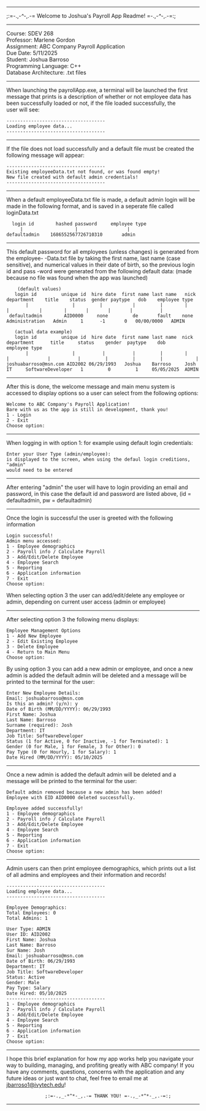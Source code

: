 ---------------------------------------------------------------------------------------------------
                                                                           
  ;:=-.,_-*^*-_,.-= Welcome to Joshua's Payroll App Readme! =-.,_-*^*-_,.-=:;
                                                                          
---------------------------------------------------------------------------------------------------
                                                                        
Course: SDEV 268                                      
Professor: Marlene Gordon                        
Assignment: ABC Company Payroll Application           
Due Date: 5/11/2025                                   
Student: Joshua Barroso                              
Programming Language: C++                                
Database Architecture: .txt files                        
                                                                           
---------------------------------------------------------------------------------------------------
                                                                              
  When launching the payrollApp.exe, a terminal will be launched the first  
  message that prints is a description of whether or not employee data 
  has been successfully loaded or not, if the file loaded successfully, the    
  user will see:                                                            
                                                                           
    ------------------------------------
    Loading employee data...
    ------------------------------------

---------------------------------------------------------------------------------------------------

  If the file does not load successfully and a default file must be created
  the following message will appear:

    ------------------------------------
    Existing employeeData.txt not found, or was found empty!      
    New file created with default admin credentials!
    ------------------------------------

---------------------------------------------------------------------------------------------------

  When a default employeeData.txt file is made, a default admin login will
  be made in the following format, and is saved in a seperate file called
  loginData.txt

      login id        hashed password     employee type
         |                   |                  |
    defaultadmin    1686552567726710310       admin

---------------------------------------------------------------------------------------------------

   This default password for all employees (unless changes) is generated
   from the employee-
  -Data.txt file by taking the first name, last name (case sensitive), and
   numerical values in their date of birth, so the previous login id and pass
  -word were generated from the following default data: (made because no file
   was found when the app was launched)

        (default values)
       login id         unique id  hire date  first name last name   nick      department    title    status  gender paytype   dob    employee type
           |                |         |           |         |        |            |           |        |       |       |       |          |
     defaultadmin        AID0000     none         de       fault    none    Administration   Admin     1      -1       0   00/00/0000   ADMIN

       (actual data example)
       login id         unique id  hire date  first name last name  nick       department      title     status    gender  paytype    dob      employee type
           |                |          |          |         |        |            |              |          |         |         |         |            |
    joshuabarroso@msn.com AID2002 06/29/1993   Joshua    Barroso     Josh        IT     SoftwareDeveloper   1         0         1     05/05/2025  ADMIN
  

---------------------------------------------------------------------------------------------------

  After this is done, the welcome message and main menu system is accessed to display options so
  a user can select from the following options:

    Welcome to ABC Company's Payroll Application!
    Bare with us as the app is still in development, thank you!
    1 - Login
    2 - Exit
    Choose option:

                                                                           
---------------------------------------------------------------------------------------------------

  When logging in with option 1: for example using default login credentials:

    Enter your User Type (admin/employee):
    is displayed to the screen, when using the defaul login creditions, "admin"
    would need to be entered

---------------------------------------------------------------------------------------------------
  
  After entering "admin" the user will have to login providing an email and
  password, in this case the default id and password are listed above,
  (id = defaultadmin, pw = defaultadmin)

---------------------------------------------------------------------------------------------------

  Once the login is successful the user is greeted with the following information

    Login successful!
    Admin menu accessed:
    1 - Employee demographics
    2 - Payroll info / Calculate Payroll
    3 - Add/Edit/Delete Employee
    4 - Employee Search
    5 - Reporting
    6 - Application information
    7 - Exit
    Choose option: 

  When selecting option 3 the user can add/edit/delete any employee or admin,
  depending on current user access (admin or employee)

---------------------------------------------------------------------------------------------------

  After selecting option 3 the following menu displays:

    Employee Management Options
    1 - Add New Employee
    2 - Edit Existing Employee
    3 - Delete Employee
    4 - Return to Main Menu
    Choose option:

  By using option 3 you can add a new admin or employee,
  and once a new admin is added the default admin will be deleted and a message will
  be printed to the terminal for the user:

    Enter New Employee Details:
    Email: joshuabarroso@msn.com
    Is this an admin? (y/n): y
    Date of Birth (MM/DD/YYYY): 06/29/1993
    First Name: Joshua
    Last Name: Barroso
    Surname (required): Josh
    Department: IT
    Job Title: SoftwareDeveloper
    Status (1 for Active, 0 for Inactive, -1 for Terminated): 1
    Gender (0 for Male, 1 for Female, 3 for Other): 0
    Pay Type (0 for Hourly, 1 for Salary): 1
    Date Hired (MM/DD/YYYY): 05/10/2025

---------------------------------------------------------------------------------------------------


  Once a new admin is added the default admin will be deleted and a message will
  be printed to the terminal for the user:

    Default admin removed because a new admin has been added!
    Employee with EID AID0000 deleted successfully.

    Employee added successfully!
    1 - Employee demographics
    2 - Payroll info / Calculate Payroll
    3 - Add/Edit/Delete Employee
    4 - Employee Search
    5 - Reporting
    6 - Application information
    7 - Exit
    Choose option:

---------------------------------------------------------------------------------------------------

  Admin users can then print employee demographics, which prints out a list of all admins and employees and their information
  and records!
  
    ------------------------------------
    Loading employee data...
    ------------------------------------
    
    Employee Demographics:
    Total Employees: 0
    Total Admins: 1
    
    User Type: ADMIN
    User ID: AID2002
    First Name: Joshua
    Last Name: Barroso
    Sur Name: Josh
    Email: joshuabarroso@msn.com
    Date of Birth: 06/29/1993
    Department: IT
    Job Title: SoftwareDeveloper
    Status: Active
    Gender: Male
    Pay Type: Salary
    Date Hired: 05/10/2025
    ------------------------------------
    1 - Employee demographics
    2 - Payroll info / Calculate Payroll
    3 - Add/Edit/Delete Employee
    4 - Employee Search
    5 - Reporting
    6 - Application information
    7 - Exit
    Choose option:

---------------------------------------------------------------------------------------------------

  I hope this brief explanation for how my app works help you navigate your way to
  building, managing, and profiting greatly with ABC company!
  If you have any comments, questions, concerns with the application and any future
  ideas or just want to chat, feel free to email me at jbarroso1@ivytech.edu!

                  ;:=-.,_-*^*-_,.-= THANK YOU! =-.,_-*^*-_,.-=:;

---------------------------------------------------------------------------------------------------

